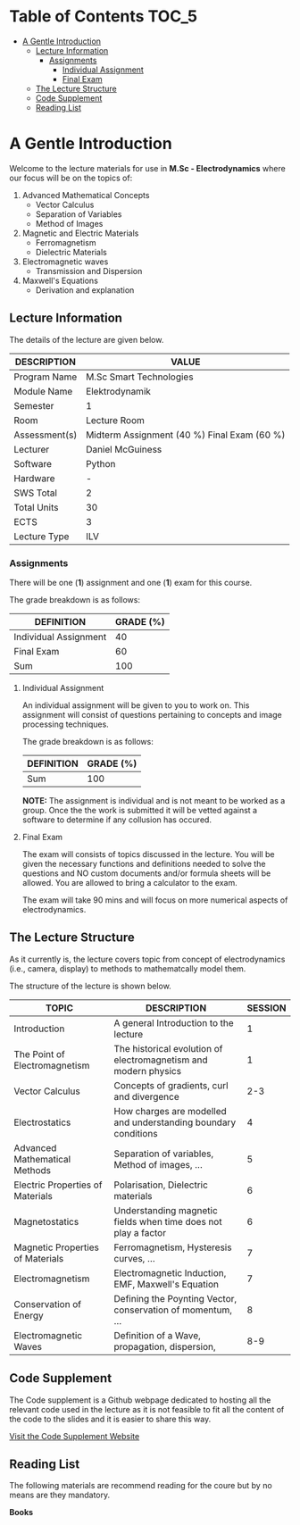 # Table of Contents <span class="tag" tag-name="TOC_5"><span class="smallcaps">TOC_5</span></span>

- [A Gentle Introduction](#a-gentle-introduction)
  - [Lecture Information](#lecture-information)
    - [Assignments](#assignments)
      - [Individual Assignment](#individual-assignment)
      - [Final Exam](#final-exam)
  - [The Lecture Structure](#the-lecture-structure)
  - [Code Supplement](#code-supplement)
  - [Reading List](#reading-list)

# A Gentle Introduction

Welcome to the lecture materials for use in **M.Sc - Electrodynamics**
where our focus will be on the topics of:

1.  Advanced Mathematical Concepts
    - Vector Calculus
    - Separation of Variables
    - Method of Images
2.  Magnetic and Electric Materials
    - Ferromagnetism
    - Dielectric Materials
3.  Electromagnetic waves
    - Transmission and Dispersion
4.  Maxwell's Equations
    - Derivation and explanation

## Lecture Information

The details of the lecture are given below.

| DESCRIPTION   | VALUE                                       |
|---------------|---------------------------------------------|
| Program Name  | M.Sc Smart Technologies                     |
| Module Name   | Elektrodynamik                              |
| Semester      | 1                                           |
| Room          | Lecture Room                                |
| Assessment(s) | Midterm Assignment (40 %) Final Exam (60 %) |
| Lecturer      | Daniel McGuiness                            |
| Software      | Python                                      |
| Hardware      | \-                                          |
| SWS Total     | 2                                           |
| Total Units   | 30                                          |
| ECTS          | 3                                           |
| Lecture Type  | ILV                                         |

### Assignments

There will be one (**1**) assignment and one (**1**) exam for this
course.

The grade breakdown is as follows:

| DEFINITION            | GRADE (%) |
|-----------------------|-----------|
| Individual Assignment | 40        |
| Final Exam            | 60        |
| Sum                   | 100       |

1.  Individual Assignment

    An individual assignment will be given to you to work on. This
    assignment will consist of questions pertaining to concepts and
    image processing techniques.

    The grade breakdown is as follows:

    | DEFINITION | GRADE (%) |
    |------------|-----------|
    | Sum        | 100       |

    **NOTE:** The assignment is individual and is not meant to be worked
    as a group. Once the the work is submitted it will be vetted against
    a software to determine if any collusion has occured.

2.  Final Exam

    The exam will consists of topics discussed in the lecture. You will
    be given the necessary functions and definitions needed to solve the
    questions and NO custom documents and/or formula sheets will be
    allowed. You are allowed to bring a calculator to the exam.

    The exam will take 90 mins and will focus on more numerical aspects
    of electrodynamics.

## The Lecture Structure

As it currently is, the lecture covers topic from concept of
electrodynamics (i.e., camera, display) to methods to mathematcally
model them.

The structure of the lecture is shown below.

| TOPIC | DESCRIPTION | SESSION |
|----|----|----|
| Introduction | A general Introduction to the lecture | 1 |
| The Point of Electromagnetism | The historical evolution of electromagnetism and modern physics | 1 |
| Vector Calculus | Concepts of gradients, curl and divergence | 2-3 |
| Electrostatics | How charges are modelled and understanding boundary conditions | 4 |
| Advanced Mathematical Methods | Separation of variables, Method of images, … | 5 |
| Electric Properties of Materials | Polarisation, Dielectric materials | 6 |
| Magnetostatics | Understanding magnetic fields when time does not play a factor | 6 |
| Magnetic Properties of Materials | Ferromagnetism, Hysteresis curves, … | 7 |
| Electromagnetism | Electromagnetic Induction, EMF, Maxwell's Equation | 7 |
| Conservation of Energy | Defining the Poynting Vector, conservation of momentum, … | 8 |
| Electromagnetic Waves | Definition of a Wave, propagation, dispersion, | 8-9 |

## Code Supplement

The Code supplement is a Github webpage dedicated to hosting all the
relevant code used in the lecture as it is not feasible to fit all the
content of the code to the slides and it is easier to share this way.

[Visit the Code Supplement
Website](https://dtmc0945.github.io/L-MCI-BSc-Digital-Image-Processing/)

## Reading List

The following materials are recommend reading for the coure but by no
means are they mandatory.

**Books**
